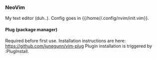 ### NeoVim

My text editor (duh..). Config goes in {{/home/<username>/.config/nvim/init.vim}}. 

#### Plug (package manager)

Required before first use. Installation instructions are here: https://github.com/junegunn/vim-plug
Plugin installation is triggered by :PlugInstall.
